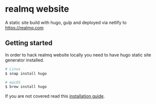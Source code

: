 # realmq website

A static site build with hugo, gulp and deployed via netlify to https://realmq.com

## Getting started

In order to hack realmq website locally you need to have hugo static site generator installed.

```bash
# Linux
$ snap install hugo

# macOS
$ brew install hugo
```
If you are not covered read this [installation guide](https://gohugo.io/getting-started/installing/).
